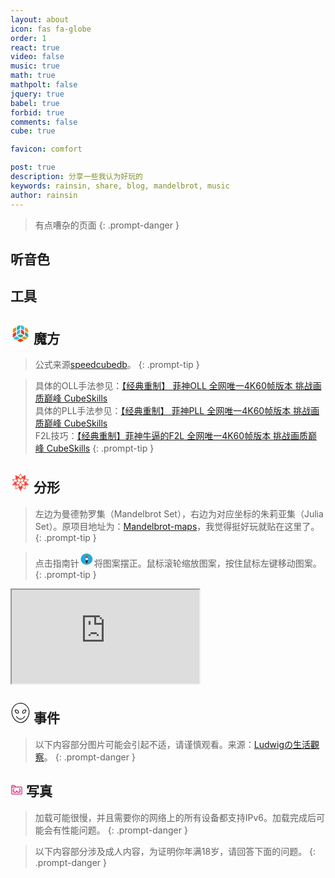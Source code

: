 ```yaml
---
layout: about
icon: fas fa-globe
order: 1
react: true
video: false
music: true
math: true
mathpolt: false
jquery: true
babel: true
forbid: true
comments: false
cube: true

favicon: comfort

post: true
description: 分享一些我认为好玩的
keywords: rainsin, share, blog, mandelbrot, music
author: rainsin
---
```


<link rel="stylesheet" href="https://cdn.staticfile.net/hint.css/3.0.0/hint.min.css">
<link rel="stylesheet" href="/assets/share/share.css"/>
<link rel="stylesheet" href="/assets/share/cube.css"/>
<link rel="stylesheet" href="/assets/chat/chat.css"/>
<!-- <script src="https://gcore.jsdelivr.net/npm/latex.js/dist/latex.js"></script> -->

<!-- <script>
  MathJax = {
    tex: {inlineMath: [['$', '$'],['$$', '$$'], ['\\(', '\\)']]}
  };
</script> -->

<!-- ![banner](https://rainsin-1305486451.file.myqcloud.com/rainsin-blog/img/banner/banner.webp){: .light}
![banner](https://rainsin-1305486451.file.myqcloud.com/rainsin-blog/img/banner/banerb.webp){: .dark } -->

> 有点嘈杂的页面
{: .prompt-danger }

<h2 id="听点歌">
听音色
</h2>

<div id="aplayer"></div>

<!-- <h2>
<svg t="1709910272982" class="icon" viewBox="0 0 1024 1024" version="1.1" xmlns="http://www.w3.org/2000/svg" p-id="7918" width="32" height="32"><path d="M256 469.333333a85.333333 85.333333 0 0 1 85.333333-85.333333h341.333334a85.333333 85.333333 0 0 1 85.333333 85.333333v298.666667a85.333333 85.333333 0 0 1-85.333333 85.333333H341.333333a85.333333 85.333333 0 0 1-85.333333-85.333333z m256-384a85.333333 85.333333 0 0 0-85.333333 85.333334 85.333333 85.333333 0 0 0 42.666666 73.386666V298.666667H341.333333a170.666667 170.666667 0 0 0-170.666666 170.666666v85.333334a85.333333 85.333333 0 0 0 0 170.666666v42.666667a170.666667 170.666667 0 0 0 170.666666 170.666667h341.333334a170.666667 170.666667 0 0 0 170.666666-170.666667v-42.666667a85.333333 85.333333 0 0 0 0-170.666666v-85.333334a170.666667 170.666667 0 0 0-170.666666-170.666666h-128V244.053333a85.333333 85.333333 0 0 0-24.32-156.586666A67.413333 67.413333 0 0 0 512 85.333333z m-42.666667 448a64 64 0 0 0-128 0 21.333333 21.333333 0 0 0 21.333334 21.333334h85.333333a21.333333 21.333333 0 0 0 21.333333-21.333334z m149.333334-64a64 64 0 0 0-64 64 21.333333 21.333333 0 0 0 21.333333 21.333334h85.333333a21.333333 21.333333 0 0 0 21.333334-21.333334 64 64 0 0 0-64-64z m-21.333334 170.666667h-170.666666a42.666667 42.666667 0 0 0-42.666667 42.666667 85.333333 85.333333 0 0 0 85.333333 85.333333h85.333334a85.333333 85.333333 0 0 0 85.333333-85.333333 42.666667 42.666667 0 0 0-42.666667-42.666667z" p-id="7919"></path></svg>
Chat机器人
</h2>

<iframe src="https://chat.rainsin.cn" id="chat-i-box"></iframe> -->


<h2 id="工具">
工具
</h2>

<div id="instr-box"></div>

<h2 id="魔方">
<svg t="1708149429539" class="icon" viewBox="0 0 1024 1024" version="1.1" xmlns="http://www.w3.org/2000/svg" p-id="4418" width="32" height="32"><path d="M323.84980539 263.0163893c0-2.43789794-0.95396079-76.74079765 17.48927003-99.529848 18.65522165-23.31902673 72.07699258-53.42177092 72.0769926-53.42177092s60.94745697-37.94641717 72.18298867-31.05670361c11.34152642 6.67772137 9.43360625 80.23865248 9.43360624 80.23865112s-0.52997775 72.60697034-12.29548722 93.59409521c-11.76550947 20.88112878-72.81896114 57.44960351-72.81896116 57.44960351s-53.42177092 34.87254538-71.75900702 34.23657151c-17.91325308-0.95396079-14.30940351-78.96670477-14.30940214-81.51059882z" fill="#23B299" p-id="4419"></path><path d="M361.0542526 634.5308878c0.42398164 13.14345191 65.2932751 47.59201423 65.2932751 47.59201424s63.80933795 35.08453619 87.65834381 35.08453618c24.06099668 0 85.64442613-35.29652702 85.64442614-35.29652702s56.70763356-29.57276643 65.08128429-45.79009013c8.26765462-16.11132761-61.58343083-51.19586379-63.80933796-52.46781014-2.0139163-1.16595163-66.45922673-38.2644041-95.3960193-33.49460292-29.57276643 4.98179199-82.04057657 36.78046556-82.04057658 36.78046555s-62.85537717 34.44856234-62.4313955 47.59201424z" fill="#2AA992" p-id="4420"></path><path d="M334.44936324 579.09520059C352.78659796 579.83716916 406.10237279 544.85862907 406.10237279 544.85862907s60.94745697-36.56847474 72.81896253-57.44960351c11.76550947-20.88112878 12.40148194-93.48809911 12.40148194-93.48809912s1.80192546-73.45493502-9.43360623-80.23865249c-11.23553171-6.78371747-72.2889834 31.05670361-72.28898341 31.05670499s-53.31577482 30.31473503-72.07699258 53.42177093c-18.44323084 22.89504508-17.48927005 97.19794478-17.48927141 99.74183882-0.21199083 2.43789794-3.60384956 80.55663941 14.41539961 81.1926119z" fill="#31BDEB" p-id="4421"></path><path d="M745.81819909 377.70360274c11.87150419 20.88112878 72.92495725 57.44960351 72.92495728 57.44960351s53.42177092 34.97854009 71.75900565 34.2365715c17.91325308-0.74196858 14.52139435-78.64871783 14.52139435-81.19261187 0-2.43789794 1.05995552-76.63480292-17.48927006-99.74183884-18.76121775-23.213032-72.18298867-53.42177092-72.18298868-53.42177092s-61.05345308-37.94641717-72.18298868-31.0567036c-11.34152642 6.78371747-9.53960234 80.23865248-9.53960096 80.23865112s0.63597386 72.60697034 12.1894911 93.4880991z" fill="#F39518" p-id="4422"></path><path d="M686.3546793 398.26674596c-18.86721248-23.213032-72.18298867-53.52776703-72.1829873-53.52776702s-60.94745697-37.84042107-72.28898479-30.95070888c-11.23553171 6.88971218-9.53960234 80.23865248-9.53960097 80.23865249s0.74196858 72.60697034 12.40148194 93.48809911c11.76550947 20.88112878 72.71296643 57.44960351 72.71296644 57.44960351s53.52776703 34.87254538 71.75900566 34.23657152c18.0192478-0.74196858 14.52139435-78.75471394 14.41539824-81.19261329 0.21199083-2.54389405 1.16595163-76.84679375-17.27727922-99.74183744z" fill="#E83A37" p-id="4423"></path><path d="M540.92874781 252.62882228c11.65951337 20.88112878 72.71296643 57.44960351 72.71296643 57.44960211s53.42177092 34.87254538 71.75900564 34.23657152c17.91325308-0.63597386 14.52139435-78.64871783 14.52139435-81.19261189 0-2.43789794 0.84796468-76.74079765-17.48927144-99.52984662-18.76121775-23.31902673-72.18298867-53.42177092-72.18298729-53.42177093s-61.05345308-37.94641717-72.28898478-31.1626997c-11.34152642 6.78371747-9.43360625 80.23865248-9.43360625 80.23865112s0.63597386 72.39497951 12.40148334 93.38210439z" fill="#31BDEB" p-id="4424"></path><path d="M273.81989182 612.58980351c11.76550947-20.98712489 12.40148194-93.59409522 12.40148333-93.59409522s1.80192546-73.45493502-9.43360625-80.3446472c-11.44752253-6.78371747-72.39497951 31.05670361-72.39497951 31.0567036s-53.31577482 30.20873892-72.07699258 53.42177092C113.87256597 546.1305754 114.72053067 620.32748037 114.72053067 622.76537834c-0.10599611 2.54389405-3.39185872 80.55663941 14.52139433 81.29860799 18.44323084 0.63597386 71.75900565-34.2365715 71.75900567-34.23657151s61.1594478-36.46247863 72.81896115-57.23761131z" fill="#E83B18" p-id="4425"></path><path d="M807.71961548 695.26635394c-2.0139163-1.16595163-66.45922673-38.37039883-95.39601931-33.38860684-29.46677034 4.8757959-81.93458183 36.67446947-81.93458184 36.67446948s-62.96137326 34.55455844-62.64338634 47.69800896c0.52997775 13.14345191 65.39927121 47.59201423 65.39927259 47.59201424s63.80933795 35.08453619 87.55234633 35.08453619c24.06099668 0 85.75042224-35.40252313 85.75042223-35.40252174s56.70763356-29.57276643 64.97528818-45.79009016c8.47964684-16.11132761-61.37144-51.40785462-63.70334184-52.46781013z" fill="#F39518" p-id="4426"></path><path d="M133.26975623 469.28378164c18.33723473 0.74196858 71.75900565-34.2365715 71.75900702-34.2365715s60.94745697-36.46247863 72.81896117-57.44960213c11.76550947-20.88112878 12.40148194-93.59409522 12.40148195-93.59409521s1.80192546-73.34893891-9.43360625-80.13265638c-11.44752253-6.88971218-72.39497951 31.05670361-72.39497951 31.0567036s-53.42177092 30.20873892-72.07699257 53.4217723C117.90039857 311.35037213 118.74836326 385.65327182 118.74836326 388.09116977c-0.10599611 2.43789794-3.49785345 80.55663941 14.52139297 81.19261187z" fill="#F18B1D" p-id="4427"></path><path d="M908.94539284 622.97736915c0.10599611-2.43789794 0.95396079-76.63480292-17.48927143-99.63584273-18.76121775-23.31902673-72.18298867-53.42177092-72.18298729-53.42177091s-60.84146086-37.84042107-72.18298869-31.0567036c-11.23553171 6.88971218-9.53960234 80.34464721-9.53960234 80.34464722s0.74196858 72.60697034 12.40148333 93.59409521c11.76550947 20.77513267 72.71296643 57.44960351 72.71296642 57.44960213s53.42177092 34.87254538 71.86500039 34.2365715c18.0192478-0.95396079 14.52139435-79.07270087 14.41539961-81.51059882z" fill="#2AA992" p-id="4428"></path><path d="M455.28432166 753.56392076c8.1616599-16.0053315-61.58343083-51.19586379-63.91533404-52.46781014-2.0139163-1.16595163-66.45922673-38.2644041-95.39601931-33.49460293-29.46677034 4.98179199-81.93458183 36.67446947-81.93458186 36.67446947s-62.96137326 34.66055316-62.53739022 47.80400506c0.42398164 13.14345191 65.2932751 47.59201423 65.29327511 47.59201424s63.70334185 35.08453619 87.65834243 35.08453618 85.64442613-35.29652702 85.64442751-35.29652702 56.70763356-29.57276643 65.18728038-45.89608486z" fill="#31BDEB" p-id="4429"></path><path d="M598.27235521 812.70945363c-2.0139163-1.16595163-66.353232-38.2644041-95.3960193-33.38860681-29.57276643 4.98179199-82.04057657 36.67446947-82.04057796 36.67446944S357.9803808 850.65586944 358.40436382 863.90531743c0.42398164 13.14345191 65.2932751 47.59201423 65.29327511 47.59201424s63.70334185 34.97854009 87.55234633 34.9785401c23.95500059 0 85.64442613-35.29652702 85.64442752-35.29652702s56.70763356-29.57276643 64.97528817-45.79009016c8.37365073-16.21732371-61.37144-51.51385073-63.59734574-52.67980096z" fill="#E83B18" p-id="4430"></path></svg>
魔方
</h2>

> 公式来源[speedcubedb](https://www.speedcubedb.com/)。
{: .prompt-tip }

<div id="cubes-box"></div>

> 具体的OLL手法参见：[【经典重制】 菲神OLL 全网唯一4K60帧版本 挑战画质巅峰 CubeSkills](https://www.bilibili.com/video/BV1wd4y187Cr) <br/>
> 具体的PLL手法参见：[【经典重制】 菲神PLL 全网唯一4K60帧版本 挑战画质巅峰 CubeSkills](https://www.bilibili.com/video/BV1gP411g7Dw) <br/>
> F2L技巧：[【经典重制】菲神牛逼的F2L 全网唯一4K60帧版本 挑战画质巅峰 CubeSkills](https://www.bilibili.com/video/BV1WD4y1s7Z2)
{: .prompt-tip }


<h2>
<svg t="1708418681829" class="icon" viewBox="0 0 1024 1024" version="1.1" xmlns="http://www.w3.org/2000/svg" p-id="4468" width="32" height="32"><path d="M511.914667 65.066667l-3.114667 1.066666-19.626667 33.877334-19.370666 32.554666-51.968 89.130667h-0.725334L252.586667 149.333333l-4.266667-2.005333h-0.768v3.925333l1.066667 6.954667v3.669333l5.632 52.352v3.498667l1.365333 10.752v3.498667l9.386667 91.178666v3.2l0.768 3.498667v2.56l-100.224 21.589333-1.706667 0.64-19.456 4.266667-1.066667 0.426667h-1.834666l-46.72 10.453333-1.706667 0.298667-7.253333 1.493333v3.498667l0.768 0.426666 79.317333 89.002667 2.218667 2.261333 4.906666 5.632 34.304 38.741334v0.256l-2.261333 2.133333-9.386667 10.922667-109.397333 122.709333-0.426667 0.298667v3.498666l3.029334 0.256 12.586666 3.157334 72.405334 15.658666v0.256l91.306666 20.096h0.597334v2.005334l-1.493334 10.752v3.413333l-2.005333 17.578667v3.498666l-1.493333 10.453334v3.498666l-1.962667 17.578667v3.413333l-2.133333 17.450667v3.413333l-1.536 10.453334v3.498666l-1.962667 17.578667v3.498667l-2.133333 17.365333v3.498667l-1.365334 10.581333v3.498667l-2.133333 17.365333v4.437333h1.578667l155.392-68.266666 12.544-5.76h0.768l7.552 13.312 22.997333 38.912 0.64 1.365333 36.437333 62.506667 6.826667 11.178666 17.237333 29.610667 0.298667 0.938667h3.925333l0.213334-0.938667 0.725333-1.066667 23.893333-40.362666 0.64-1.834667 25.557334-44.032 13.482666-23.04 27.52-46.506667 2.133334 0.512 166.613333 73.472h1.493333v-3.626666l-5.888-56.32v-3.498667l-1.365333-10.453333V797.866667l-1.493333-10.410667v-3.626667l-1.408-10.453333v-3.413333l-1.365334-10.453334v-3.498666l-1.365333-10.453334v-3.626666l-1.493333-10.410667v-3.498667l-1.365334-10.453333v-3.498667l-1.408-10.453333v-3.626667l-1.066666-7.253333v-2.218667l69.632-15.146666 1.834666-0.298667 19.541334-4.565333h1.194666v-0.426667l9.813334-2.133333 1.28-0.426667h1.792l16.298666-3.84 1.066667-0.426667h1.834667l8.277333-2.133333h1.408l43.306667-9.813333 2.986666-0.298667v-2.773333l-0.64-0.554667-50.773333-57.258667-1.194667-1.152-8.405333-9.386666-60.928-68.437334v-0.256l12.586667-13.824 17.066666-19.498666 91.648-102.741334 0.64-0.426666v-2.773334l-1.493333-0.298666-54.954667-11.946667-15.872-3.626667-2.005333-0.426666-105.856-23.210667v-1.92l18.432-181.930667v-0.853333h-1.792l-12.885333 5.717333-0.426667 0.64h-1.066667L619.093333 215.893333l-12.672 5.76h-0.64L519.253333 73.045333l-4.224-6.186666-0.597333-1.92z m-0.085334 47.488l58.282667 99.157333 14.506667 25.216-0.341334 1.066667-50.346666 64.512-22.101334 28.16-0.469333-0.469334-11.008-14.250666-1.706667-2.133334L439.04 237.568l1.28-2.688 58.794667-100.949333 12.245333-20.906667z m209.493334 87.04l-0.341334 1.024-7.210666 9.642666-22.912 2.816z m-418.901334 0.170666l2.218667 0.853334 28.885333 12.757333H312.32l-9.557333-12.757333zM743.808 213.333333l-5.248 53.248-4.821333-39.552 9.6-13.141333z m-395.093333 6.698667l2.261333 0.981333 30.08 13.226667-32.341333-7.466667z m315.178666 4.906667l0.853334 7.210666-56.192 17.194667 0.085333-0.128 6.826667-3.072 43.306666-18.944zM433.28 272.64l40.277333 51.370667v0.426666l-48.213333-17.194666z m151.466667 7.296l8.917333 29.141333-9.941333 3.541334-3.84 0.938666-29.866667 10.88 0.256-0.938666 33.152-41.856z m-213.333334 35.669333l42.069334 15.189334 38.314666 13.312 2.048 0.896 44.928 15.872 0.512 131.669333-15.445333-4.992-28.586667-9.557333-3.456-1.621334-31.402666-10.453333-32.810667-10.922667-12.416-4.266666-0.426667-10.837334-1.408-51.029333-0.426666-12.245333-0.597334-38.101334-0.597333-12.714666z m280.874667 0l-0.512 9.728-1.194667 38.4-0.298666 12.885334-1.365334 62.933333-0.426666 11.178667-14.378667 5.034666-31.317333 10.410667-32.853334 10.965333-30.421333 10.410667-15.104 4.992 0.426667-131.669333 69.632-24.618667z m24.917333 18.645334l3.84 31.36 33.706667-4.096-39.04 55.552-0.725333 0.256 0.426666-7.808 0.768-37.461334z m-403.242666 22.869333l6.485333 9.386667 61.781333 87.466666-111.274666 41.258667-2.133334 0.64L144.725333 401.493333l-11.946666-13.312 0.128-0.426666 4.864-0.768 18.133333-4.266667 5.973333-0.938667 14.336-3.285333 1.792-0.426667z m475.562666 0.128l140.117334 30.421333 1.28 0.426667-0.981334 1.109333-83.370666 93.482667-11.776 13.312-3.968-1.493333-109.354667-40.533334 20.224-29.098666 6.528-9.173334z m-439.253333 6.4h36.736l1.493333 53.674667-0.554666-0.256-32.554667-45.994667z m57.941333 111.957333l6.485334 2.56 32.853333 10.752 30.421333 10.453334 31.786667 10.581333 20.906667 7.125333-2.773334 3.925334-73.514666 99.541333-43.306667-12.842667-3.498667-0.768-1.493333-0.64-81.109333-23.893333 39.978666-52.053333 41.898667-54.485334z m287.146667 0l1.408 0.256 76.245333 99.328 5.632 7.253334-5.418666 1.493333-1.408 0.64-93.653334 27.349333-4.522666 1.408-24.064 7.253334-0.725334-0.128-44.970666-61.44-7.424-10.24-23.296-30.976-0.341334-0.725334 20.053334-6.826666 32.768-10.88 30.464-10.410667 32.810666-10.752z m-331.306667 13.013334l-0.341333 0.853333-17.237333 22.357333-12.416-12.458666 28.032-10.453334z m375.552 0l1.792 0.341333 24.704 9.045333 30.421334 11.52-28.16 16.810667-16-20.48-1.28-1.792-11.178667-14.549333z m-462.634666 32l-28.586667 28.501333 15.146667-16.938667 8.789333-9.813333z m550.826666 0.682666l2.901334 1.066667 1.92 1.834667 23.637333 26.752 1.834667 1.792 8.661333 9.770666-10.88 5.717334z m-276.181333 11.306667l0.938667 0.64 58.88 79.872 1.365333 2.133333 14.634667 19.882667 0.341333 1.28-3.754667 5.034667-18.005333 26.794666-2.005333 3.2-10.453334 14.634667-41.386666 61.013333-0.554667 0.298667-50.346667-73.386667-4.053333-6.826666-21.077333-30.250667-0.298667-1.536 68.992-93.525333 0.298667-0.426667z m333.952 50.944l24.149333 27.008 2.688 3.498667-11.648-3.925334-1.536-0.554666z m-673.493333 6.314667l12.714666 12.757333-27.178666 9.301333-6.528 2.133334 1.621333-2.432z m564.266666 20.053333l-36.48 19.157333 14.762667 28.117334-7.893333-2.432-11.52-3.754667-46.592-14.890667 0.512-0.426666z m-413.312 10.88l52.138667 15.189333-0.256 0.341334-19.541333 6.186666-18.901334 5.717334-1.365333 0.426666-20.906667 6.698667z m-117.973333 2.090667l13.568 13.610666 85.632 22.058667-24.192 7.68-2.346667 0.213333-89.728-20.053333-31.744-6.656 0.298667-0.256z m638.549333 8.746666l23.381334 7.978667v0.128l-19.498667 4.266667-1.834667 0.597333-45.653333 9.813333zM407.04 653.226667l0.298667 9.685333 0.426666 14.805333 1.066667 58.112 1.066667 29.482667-0.298667 10.88-10.24 4.565333-122.154667 53.589334 1.408-15.872 1.365334-10.88 0.725333-9.685334 1.322667-10.965333 1.578666-17.365333 1.92-17.877334 0.768-9.813333 1.365334-10.752 1.365333-17.536 2.133333-17.706667 0.554667-5.973333 62.08-19.456 0.128-0.64 12.885333-4.181333z m209.450667 0l53.12 16.64v0.597333l13.312 4.266667 48.853333 15.402666 0.938667 9.813334 1.322666 10.88 1.834667 17.450666 1.706667 17.877334 0.725333 9.813333 1.365333 10.752 1.365334 17.536 1.834666 13.866667 3.285334 36.224-3.285334-1.706667-129.066666-56.448-0.213334-12.970667 2.56-101.077333z m-183.253334 26.282666l0.597334 0.341334 2.901333 4.565333 25.557333 37.290667-27.264 22.698666-1.493333-61.397333z m156.586667 0h0.341333l-0.213333 2.56-0.853333 28.928-0.170667 9.130667-20.48-9.472z m-123.221333 153.813334l32.554666 39.082666 0.042667 15.786667-0.725333-0.298667-1.066667-2.133333-19.797333-33.706667-0.512-0.768z m65.28 26.026666l7.850666 3.541334-14.634666 25.002666-0.768 0.298667 0.085333-22.656z" fill="#F44336" p-id="4469"></path></svg>
分形
</h2>

> 左边为曼德勃罗集（Mandelbrot Set），右边为对应坐标的朱莉亚集（Julia Set）。原项目地址为：[Mandelbrot-maps](https://github.com/JMaio/mandelbrot-maps/tree/main?tab=readme-ov-file)，我觉得挺好玩就贴在这里了。
{: .prompt-tip }

> 点击指南针<svg t="1708433861038" class="icon" viewBox="0 0 1024 1024" version="1.1" xmlns="http://www.w3.org/2000/svg" p-id="6480" width="24" height="24"><path d="M596.95 513.57c0.01-0.48 0.01-0.98 0.01-1.46s0-0.98-0.01-1.46c-0.01-0.47-0.02-0.93-0.04-1.41-1.87-159.33-53.93-292.62-84.3-292.62-30.93 0-84.35 132.29-84.35 295.49s53.42 295.5 84.35 295.5c30.37 0 82.43-133.3 84.3-292.63 0.02-0.48 0.03-0.94 0.04-1.41z m312.2-20.34C919 713.54 722.86 888.12 515.4 893.75c-194.45 5.29-386.43-138.19-408.6-338.03-24.57-221.47 169.6-420.37 390.03-427.18 202.36-6.24 402.73 150.15 412.32 364.69z" fill="#23ABD7" p-id="6481"></path><path d="M512.61 807.6c-30.93 0-84.35-132.3-84.35-295.5 0 46.59 37.77 84.35 84.35 84.35 45.63 0 82.79-36.23 84.3-81.49-1.87 159.34-53.93 292.64-84.3 292.64z" fill="#221415" p-id="6482"></path><path d="M512.61 216.62c30.37 0 82.43 133.29 84.3 292.62-1.51-45.26-38.67-81.49-84.3-81.49-46.59 0-84.35 37.77-84.35 84.35 0-163.19 53.42-295.48 84.35-295.48z" fill="#BE3853" p-id="6483"></path></svg>将图案摆正。鼠标滚轮缩放图案，按住鼠标左键移动图案。
{: .prompt-tip }

<div class="mandelbrot-out-box " id="mandelbrot-out-box" data-screen="no">
<iframe src="https://blog.rainsin.cn/Mandelbrot" class="mandelbrot-box" id="mandelbrot-box" data-screen="no"></iframe>
<div class="screen-mandelbrot " id="screen-mandelbrot" data-screen="no">
  
</div>
</div>

<script defer>
let butt = document.getElementById("screen-mandelbrot");
let out = document.getElementById("mandelbrot-out-box");
let main = document.getElementById("mandelbrot-box");

butt.onclick = (e) => {
    if (butt.getAttribute("data-screen") == "no" && out.getAttribute("data-screen") == "no") {
        butt.setAttribute("data-screen", "all");
        out.setAttribute("data-screen", "all");
        main.setAttribute("data-screen", "all");
    } else {
        butt.setAttribute("data-screen", "no");
        out.setAttribute("data-screen", "no");
        main.setAttribute("data-screen", "no");
    }
}
</script>

<h2>
<svg t="1708255292379" class="icon" viewBox="0 0 1024 1024" version="1.1" xmlns="http://www.w3.org/2000/svg" p-id="22491" width="32" height="32"><path d="M512 1024C252.586667 1024 51.2 727.04 51.2 467.626667 51.2 211.626667 259.413333 0 512 0s460.8 211.626667 460.8 467.626667C972.8 727.04 771.413333 1024 512 1024z m0-989.866667C276.48 34.133333 85.333333 228.693333 85.333333 467.626667 85.333333 706.56 276.48 989.866667 512 989.866667s426.666667-283.306667 426.666667-522.24S747.52 34.133333 512 34.133333z" fill="" p-id="22492"></path><path d="M512 853.333333c-88.746667 0-170.666667-54.613333-218.453333-146.773333-3.413333-6.826667 0-17.066667 6.826666-23.893333 6.826667-3.413333 17.066667 0 23.893334 6.826666 40.96 78.506667 112.64 126.293333 191.146666 126.293334s146.773333-47.786667 191.146667-126.293334c3.413333-6.826667 13.653333-10.24 23.893333-6.826666 6.826667 3.413333 10.24 13.653333 6.826667 23.893333-54.613333 92.16-136.533333 146.773333-225.28 146.773333zM368.64 546.133333c-78.506667 0-146.773333-64.853333-146.773333-146.773333 0-13.653333 3.413333-27.306667 6.826666-40.96 0-6.826667 6.826667-10.24 10.24-10.24 17.066667-3.413333 30.72-6.826667 44.373334-6.826667 78.506667 0 146.773333 64.853333 146.773333 146.773334 0 13.653333-3.413333 27.306667-6.826667 40.96 0 6.826667-6.826667 10.24-10.24 10.24-20.48 3.413333-34.133333 6.826667-44.373333 6.826666z m-109.226667-167.253333c-3.413333 6.826667-3.413333 17.066667-3.413333 23.893333 0 61.44 51.2 112.64 112.64 112.64 6.826667 0 13.653333 0 23.893333-3.413333 3.413333-6.826667 3.413333-17.066667 3.413334-23.893333 0-61.44-51.2-112.64-112.64-112.64-10.24 0-17.066667 0-23.893334 3.413333zM658.773333 546.133333c-13.653333 0-27.306667-3.413333-40.96-6.826666-6.826667 0-10.24-6.826667-10.24-10.24-3.413333-13.653333-6.826667-27.306667-6.826666-40.96 0-78.506667 64.853333-146.773333 146.773333-146.773334 13.653333 0 27.306667 3.413333 40.96 6.826667 6.826667 0 10.24 6.826667 10.24 10.24 3.413333 13.653333 6.826667 27.306667 6.826667 40.96-3.413333 81.92-68.266667 146.773333-146.773334 146.773333z m-23.893333-37.546666c6.826667 3.413333 13.653333 3.413333 23.893333 3.413333 61.44 0 112.64-51.2 112.64-112.64 0-6.826667 0-13.653333-3.413333-23.893333h-23.893333c-61.44 0-112.64 51.2-112.64 112.64 0 6.826667 0 13.653333 3.413333 20.48z" fill="" p-id="22493"></path></svg>
事件
</h2>

> 以下内容部分图片可能会引起不适，请谨慎观看。来源：[Ludwigの生活觀察](https://wangyurui.notion.site/6cf888fa59e240a6909602de7e094c24)。
{: .prompt-danger }

<div id="puzzles-box"></div>

<h2>
<svg t="1712587420533" class="icon" viewBox="0 0 1024 1024" version="1.1" xmlns="http://www.w3.org/2000/svg" p-id="4283" width="20" height="20"><path d="M160 128C107.328 128 64 171.328 64 224v576c0 52.672 43.328 96 96 96h704c52.672 0 96-43.328 96-96v-448c0-52.672-43.328-96-96-96H435.136l-41.856-77.632A96 96 0 0 0 308.8 128H160z m0 64h148.736c11.84 0 22.592 6.4 28.16 16.768L362.368 256H128v-32c0-17.984 14.016-32 32-32zM128 320h736c17.984 0 32 14.016 32 32v448c0 17.984-14.016 32-32 32h-704a31.552 31.552 0 0 1-32-32V320z m128 64c0 26.496-11.904 47.04-28.352 78.4C211.136 493.76 192 534.912 192 592A176.448 176.448 0 0 0 368 768c56.96 0 103.616-25.472 132.992-62.272 4.224-5.312 7.424-11.2 11.008-16.832 3.584 5.632 6.784 11.52 11.008 16.832 29.44 36.8 76.032 62.272 132.992 62.272A176.448 176.448 0 0 0 832 592c0-57.92-21.952-99.648-40.512-131.008-18.56-31.36-31.488-51.648-31.488-76.992h-64c0 46.72 23.04 80.128 40.512 109.632 17.408 29.44 31.488 55.68 31.488 98.368 0 62.272-49.728 112-112 112-39.04 0-64.384-14.848-83.008-38.144C554.432 642.56 544 609.344 544 576h-64c0 33.28-10.368 66.56-28.992 89.856-18.56 23.296-43.968 38.144-83.008 38.144C305.728 704 256 654.272 256 592c0-43.52 12.8-70.208 28.352-99.776C299.904 462.784 320 429.504 320 384H256z m96 192a32 32 0 0 0-32 32 32 32 0 0 0 32 32 32 32 0 0 0 32-32 32 32 0 0 0-32-32z m320.64 0a32.576 32 0 0 0-32.64 32 32.576 32 0 0 0 32.64 32 32.576 32 0 0 0 32.512-32 32.576 32 0 0 0-32.512-32z" fill="#d4237a" p-id="4284"></path></svg>
写真
</h2>

> 加载可能很慢，并且需要你的网络上的所有设备都支持IPv6。加载完成后可能会有性能问题。
{: .prompt-danger }

> 以下内容部分涉及成人内容，为证明你年满18岁，请回答下面的问题。
{: .prompt-danger }

<div id="mm-box"></div>

<script>
window.load_event = {
    ...window.load_event,

    musics: () => {
        const ap = new APlayer({
            container: document.getElementById('aplayer'),
            mini: false,
            autoplay: false,
            theme: '#FADFA3',
            preload: 'auto',
            volume: 0.7,
            mutex: true,
            lrcType: 3,
            loop: 'all',
            order: 'list',
            audio: [
                {
                    name: 'Honey honey',
                    artist: '孙燕姿',
                    url: 'https://dlink.host/1drv/aHR0cHM6Ly8xZHJ2Lm1zL3UvcyFBb2VyMmNVNVNsT0ZoX0ZwalpubVJ4d1J6X3lkVUE_ZT11bm9GcWg.flac',
                    cover: 'https://rainsin-1305486451.file.myqcloud.com/rainsin-blog/%E9%9F%B3%E4%B9%90/honey.webp',
                    lrc: 'https://rainsin-1305486451.file.myqcloud.com/rainsin-blog/%E9%9F%B3%E4%B9%90/%E5%AD%99%E7%87%95%E5%A7%BF%20-%20Honey%20Honey.lrc',
                    theme: '#2c9678'
                },
                {
                    name: '盛夏的果实',
                    artist: '莫文蔚',
                    url: 'https://dlink.host/1drv/aHR0cHM6Ly8xZHJ2Lm1zL3UvcyFBb2VyMmNVNVNsT0ZoX0ZyT2pIWTRjNE5lZDVJZ1E_ZT1EYklCV3Q.flac',
                    cover: 'https://dlink.host/1drv/aHR0cHM6Ly8xZHJ2Lm1zL2kvcyFBb2VyMmNVNVNsT0ZoX0Z5VzFqOXJuaGR2QmN3ZlE_ZT1EdVJDNUw.webp',
                    lrc: 'https://rainsin-1305486451.file.myqcloud.com/rainsin-blog/%E9%9F%B3%E4%B9%90/%E7%9B%9B%E5%A4%8F%E7%9A%84%E6%9E%9C%E5%AE%9E%20-%20%E8%8E%AB%E6%96%87%E8%94%9A.lrc',
                    theme: '#2c9678'
                },
                {
                    name: '愿望',
                    artist: '胡彦斌',
                    url: 'https://dlink.host/1drv/aHR0cHM6Ly8xZHJ2Lm1zL3UvcyFBb2VyMmNVNVNsT0ZoX0Y2VHo1SHhURzdwTEdHYVE_ZT1heng0VzM.flac',
                    cover: 'https://dlink.host/1drv/aHR0cHM6Ly8xZHJ2Lm1zL2kvcyFBb2VyMmNVNVNsT0ZoX0Y3VjRDdEFCSVFOckY3Tmc_ZT1ycnAwdEw.jpeg',
                    lrc: 'https://rainsin-1305486451.file.myqcloud.com/rainsin-blog/%E9%9F%B3%E4%B9%90/%E6%84%BF%E6%9C%9B%20-%20%E8%83%A1%E5%BD%A6%E6%96%8C.lrc',
                    theme: '#2c9678'
                },
                
            ]
        });
    }
}
</script>


<script type="text/babel" src="/assets/share/component/mm.js"></script>

<!-- <script type="text/babel" src="/assets/share/component/book.js"></script> -->

<!-- <script type="text/babel" src="/assets/share/component/art.js"></script>  -->

<script type="text/babel" src="/assets/share/component/instr.js"></script>

<script type="text/babel" data-type="module" src="/assets/share/component/puzzles.js"></script>

<!-- <script type="text/babel" src="/assets/share/component/gc.js"></script> -->


<script type="text/babel" data-type="module" src="/assets/share/component/cube.js"></script>